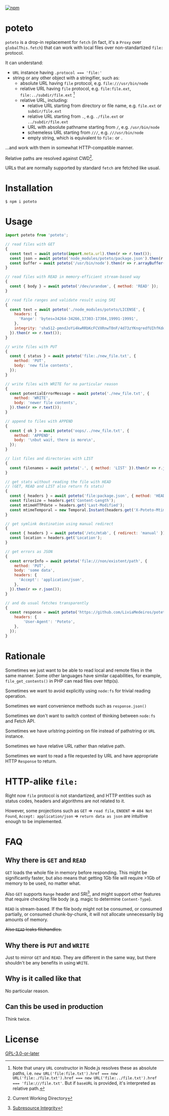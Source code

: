 [![npm](https://img.shields.io/npm/v/poteto.svg)](https://npmjs.com/package/poteto)

# poteto

`poteto` is a drop-in replacement for `fetch` (in fact, it's a `Proxy` over `globalThis.fetch`) that can work with local files over non-standartized `file:` protocol.

It can understand:

- `URL` instance having `.protocol === 'file:'`
- string or any other object with a stringifier, such as:
  - absolute URL having `file` protocol, e.g. `file:///usr/bin/node`
  - relative URL having `file` protocol, e.g. `file:file.ext`, `file:../subdir/file.ext` [^RelativeFileURL]
  - relative URL, including:
    - relative URL starting from directory or file name, e.g. `file.ext` or `subdir/file.ext`
    - relative URL starting from `.`, e.g. `./file.ext` or `../subdir/file.ext`
    - URL with absolute pathname starting from `/`, e.g. `/usr/bin/node`
    - schemeless URL starting from `///`, e.g. `///usr/bin/node`
    - empty string, which is equivalent to `file:` or `.`

...and work with them in somewhat HTTP-compatible manner.

Relative paths are resolved against CWD[^CWD].

URLs that are normally supported by standard `fetch` are fetched like usual.

[^RelativeFileURL]: Note that unary `URL` constructor in Node.js resolves these as absolute paths, i.e. `new URL('file:file.txt').href === new URL('file:./file.txt').href === new URL('file:../file.txt').href === 'file:///file.txt'`. But if `baseURL` is provided, it's interpreted as relative path.

[^CWD]: Current Working Directory

# Installation

```console
$ npm i poteto
```

# Usage

```mjs
import poteto from 'poteto';

// read files with GET
{
  const text = await poteto(import.meta.url).then(r => r.text());
  const json = await poteto('node_modules/poteto/package.json').then(r => r.json());
  const buffer = await poteto('/usr/bin/node').then(r => r.arrayBuffer());
}

// read files with READ in memory-efficient stream-based way
{
  const { body } = await poteto('/dev/urandom', { method: 'READ' });
}

// read file ranges and validate result using SRI
{
  const text = await poteto('./node_modules/poteto/LICENSE', {
    headers: {
      'Range': 'bytes=34264-34266,17303-17304,19991-19991',
    },
    integrity: 'sha512-pmndJoYi4kwRRbKcFCVXRnwT0nF/4d73zYKnqredfUIhfKddjRqL3Zbi+CjjkyMIX2e2HQEkV89kZeWdhj1MJQ==',
  }).then(r => r.text());
}

// write files with PUT
{
  const { status } = await poteto('file:./new_file.txt', {
    method: 'PUT',
    body: 'new file contents',
  });
}

// write files with WRITE for no particular reason
{
  const potentialErrorMessage = await poteto('./new_file.txt', {
    method: 'WRITE',
    body: 'newer file contents',
  }).then(r => r.text());
}

// append to files with APPEND
{
  const { ok } = await poteto('oops/../new_file.txt', {
    method: 'APPEND',
    body: '\nbut wait, there is more\n',
  });
}

// list files and directories with LIST
{
  const filenames = await poteto('.', { method: 'LIST' }).then(r => r.json());
}

// get stats without reading the file with HEAD
// (GET, READ and LIST also return fs stats)
{
  const { headers } = await poteto('file:package.json', { method: 'HEAD' });
  const filesize = headers.get('Content-Length');
  const mtimeHTTPdate = headers.get('Last-Modified');
  const mtimeTemporal = new Temporal.Instant(headers.get('X-Poteto-MtimeNs'));
}

// get symlink destination using manual redirect
{
  const { headers } = await poteto('/etc/mtab', { redirect: 'manual' });
  const location = headers.get('Location');
}

// get errors as JSON
{
  const errorInfo = await poteto('file:///non/existent/path', {
    method: 'PUT',
    body: 'some data',
    headers: {
      'Accept': 'application/json',
    },
  }).then(r => r.json());
}

// and do usual fetches transparently
{
  const response = await poteto('https://github.com/LiviaMedeiros/poteto', {
    headers: {
        'User-Agent': 'Poteto',
    },
  });
}
```

# Rationale

Sometimes we just want to be able to read local and remote files in the same manner.
Some other languages have similar capabilities, for example, `file_get_contents()` in PHP can read files over http(s).

Sometimes we want to avoid explicitly using `node:fs` for trivial reading operation.

Sometimes we want convenience methods such as `response.json()`

Sometimes we don't want to switch context of thinking between `node:fs` and Fetch API.

Sometimes we have urlstring pointing on file instead of pathstring or `URL` instance.

Sometimes we have relative URL rather than relative path.

Sometimes we want to read a file requested by URL and have appropriate HTTP `Response` to return.

# HTTP-alike `file:`

Right now `file` protocol is not standartized, and HTTP entities such as status codes, headers and algorithms are not related to it.

However, some projections such as `GET` => `read file`, `ENOENT` => `404 Not Found`, `Accept: application/json` => `return data as json` are intuitive enough to be implemented.

# FAQ

## Why there is `GET` and `READ`

`GET` loads the whole file in memory before responding. This might be significantly faster, but also means that getting 1Gb file will require >1Gb of memory to be used, no matter what.

Also `GET` supports `Range` header and SRI[^SRI], and might support other features that require checking file body (e.g. magic to determine `Content-Type`).

`READ` is stream-based. If the file body might not be consumed, or consumed partially, or consumed chunk-by-chunk, it will not allocate unnecessarily big amounts of memory.

~~Also `READ` leaks filehandles.~~

[^SRI]: [Subresource Integrity](https://developer.mozilla.org/en-US/docs/Web/Security/Subresource_Integrity)

## Why there is `PUT` and `WRITE`

Just to mirror `GET` and `READ`. They are different in the same way, but there shouldn't be any benefits in using `WRITE`.

## Why is it called like that

No particular reason.

## Can this be used in production

Think twice.

# License

[GPL-3.0-or-later](https://github.com/LiviaMedeiros/poteto/blob/HEAD/LICENSE)
